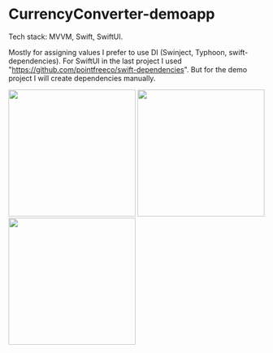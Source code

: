 # CurrencyConverter-demoapp

Tech stack: MVVM, Swift, SwiftUI. 

Mostly for assigning values I prefer to use DI (Swinject, Typhoon, swift-dependencies). For SwiftUI in the last project I used "https://github.com/pointfreeco/swift-dependencies". But for the demo project I will create dependencies manually.

<p float="left">
  <img src="https://github.com/user-attachments/assets/a1c34227-478f-489c-a0c3-3e0a29194080" width="250" />
  <img src="https://github.com/user-attachments/assets/790287a6-ff13-47ff-b362-8e8d2b902259" width="250" /> 
  <img src="https://github.com/user-attachments/assets/1ead8f7e-0926-403d-8ec4-b0a9a5a55b27" width="250" />
</p>


